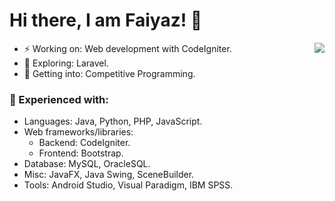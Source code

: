 # Hi there, I am Faiyaz! 👋

- ⚡ Working on: Web development with CodeIgniter. <img align="right" src="https://github-readme-stats-updated-nine.vercel.app
/api?username=faiyazkhanwif&&show_icons=true&hide=stars,issues&hide_border=true&hide_rank=true&count_private=true&title_color=black&icon_color=black&text_color=F5F5F5&bg_color=000000">
- 🔭 Exploring: Laravel. 
- 🤔 Getting into: Competitive Programming. 

### 🌱 Experienced with:
  - Languages: Java, Python, PHP, JavaScript. 
  - Web frameworks/libraries:
    - Backend: CodeIgniter.
    - Frontend: Bootstrap.
  - Database: MySQL, OracleSQL.
  - Misc: JavaFX, Java Swing, SceneBuilder.
  - Tools: Android Studio, Visual Paradigm, IBM SPSS.
